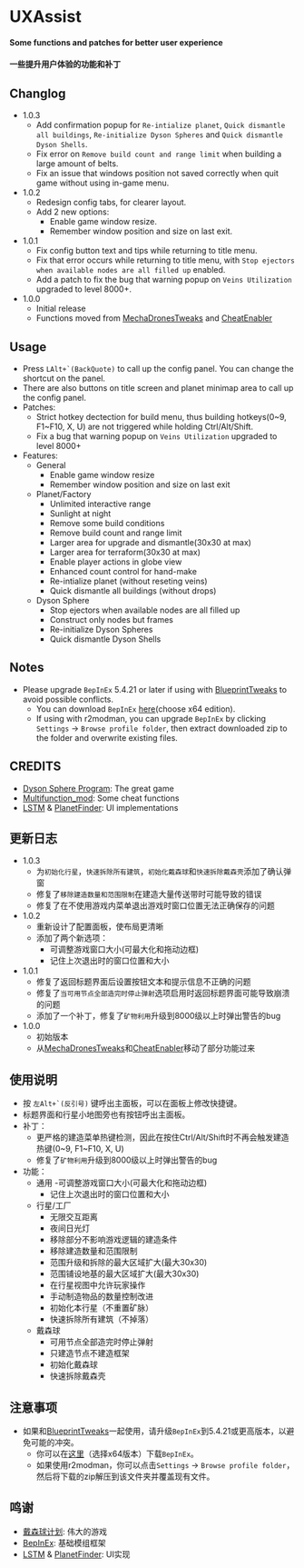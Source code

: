 # UXAssist

#### Some functions and patches for better user experience
#### 一些提升用户体验的功能和补丁

## Changlog
* 1.0.3
  + Add confirmation popup for `Re-intialize planet`, `Quick dismantle all buildings`, `Re-initialize Dyson Spheres` and `Quick dismantle Dyson Shells`.
  + Fix error on `Remove build count and range limit` when building a large amount of belts.
  + Fix an issue that windows position not saved correctly when quit game without using in-game menu.
* 1.0.2
  + Redesign config tabs, for clearer layout.
  + Add 2 new options: 
    - Enable game window resize.
    - Remember window position and size on last exit.
* 1.0.1
  + Fix config button text and tips while returning to title menu.
  + Fix that error occurs while returning to title menu, with `Stop ejectors when available nodes are all filled up` enabled.
  + Add a patch to fix the bug that warning popup on `Veins Utilization` upgraded to level 8000+.
* 1.0.0
  + Initial release
  + Functions moved from [MechaDronesTweaks](https://dsp.thunderstore.io/package/soarqin/MechaDronesTweaks/) and [CheatEnabler](https://dsp.thunderstore.io/package/soarqin/CheatEnabler/)

## Usage

* Press `` LAlt+`(BackQuote) `` to call up the config panel. You can change the shortcut on the panel.
* There are also buttons on title screen and planet minimap area to call up the config panel.
* Patches:
  + Strict hotkey dectection for build menu, thus building hotkeys(0~9, F1~F10, X, U) are not triggered while holding Ctrl/Alt/Shift.
  + Fix a bug that warning popup on `Veins Utilization` upgraded to level 8000+
* Features:
  + General 
    - Enable game window resize
    - Remember window position and size on last exit
  + Planet/Factory
    - Unlimited interactive range
    - Sunlight at night
    - Remove some build conditions
    - Remove build count and range limit
    - Larger area for upgrade and dismantle(30x30 at max)
    - Larger area for terraform(30x30 at max)
    - Enable player actions in globe view
    - Enhanced count control for hand-make
    - Re-intialize planet (without reseting veins)
    - Quick dismantle all buildings (without drops)
  + Dyson Sphere
    - Stop ejectors when available nodes are all filled up
    - Construct only nodes but frames
    - Re-initialize Dyson Spheres
    - Quick dismantle Dyson Shells

## Notes
* Please upgrade `BepInEx` 5.4.21 or later if using with [BlueprintTweaks](https://dsp.thunderstore.io/package/kremnev8/BlueprintTweaks/) to avoid possible conflicts.
  + You can download `BepInEx` [here](https://github.com/bepinex/bepinex/releases/latest)(choose x64 edition).
  + If using with r2modman, you can upgrade `BepInEx` by clicking `Settings` -> `Browse profile folder`, then extract downloaded zip to the folder and overwrite existing files.

## CREDITS
* [Dyson Sphere Program](https://store.steampowered.com/app/1366540): The great game
* [Multifunction_mod](https://github.com/blacksnipebiu/Multifunction_mod): Some cheat functions
* [LSTM](https://github.com/hetima/DSP_LSTM) & [PlanetFinder](https://github.com/hetima/DSP_PlanetFinder): UI implementations

## 更新日志
* 1.0.3
  + 为`初始化行星`，`快速拆除所有建筑`，`初始化戴森球`和`快速拆除戴森壳`添加了确认弹窗
  + 修复了`移除建造数量和范围限制`在建造大量传送带时可能导致的错误
  + 修复了在不使用游戏内菜单退出游戏时窗口位置无法正确保存的问题
* 1.0.2
  + 重新设计了配置面板，使布局更清晰
  + 添加了两个新选项：
    - 可调整游戏窗口大小(可最大化和拖动边框)
    - 记住上次退出时的窗口位置和大小
* 1.0.1
  + 修复了返回标题界面后设置按钮文本和提示信息不正确的问题
  + 修复了`当可用节点全部造完时停止弹射`选项启用时返回标题界面可能导致崩溃的问题
  + 添加了一个补丁，修复了`矿物利用`升级到8000级以上时弹出警告的bug
* 1.0.0
  + 初始版本
  + 从[MechaDronesTweaks](https://dsp.thunderstore.io/package/soarqin/MechaDronesTweaks/)和[CheatEnabler](https://dsp.thunderstore.io/package/soarqin/CheatEnabler/)移动了部分功能过来

## 使用说明

* 按 `` 左Alt+`(反引号) `` 键呼出主面板，可以在面板上修改快捷键。
* 标题界面和行星小地图旁也有按钮呼出主面板。
* 补丁：
  + 更严格的建造菜单热键检测，因此在按住Ctrl/Alt/Shift时不再会触发建造热键(0~9, F1~F10, X, U)
  + 修复了`矿物利用`升级到8000级以上时弹出警告的bug
* 功能：
  + 通用
    -可调整游戏窗口大小(可最大化和拖动边框)
    - 记住上次退出时的窗口位置和大小
  + 行星/工厂
    - 无限交互距离
    - 夜间日光灯
    - 移除部分不影响游戏逻辑的建造条件
    - 移除建造数量和范围限制
    - 范围升级和拆除的最大区域扩大(最大30x30)
    - 范围铺设地基的最大区域扩大(最大30x30)
    - 在行星视图中允许玩家操作
    - 手动制造物品的数量控制改进
    - 初始化本行星（不重置矿脉）
    - 快速拆除所有建筑（不掉落）
  + 戴森球
    - 可用节点全部造完时停止弹射
    - 只建造节点不建造框架
    - 初始化戴森球
    - 快速拆除戴森壳

## 注意事项
* 如果和[BlueprintTweaks](https://dsp.thunderstore.io/package/kremnev8/BlueprintTweaks/)一起使用，请升级`BepInEx`到5.4.21或更高版本，以避免可能的冲突。
  + 你可以在[这里](https://github.com/bepinex/bepinex/releases/latest)（选择x64版本）下载`BepInEx`。
  + 如果使用r2modman，你可以点击`Settings` -> `Browse profile folder`，然后将下载的zip解压到该文件夹并覆盖现有文件。

## 鸣谢
* [戴森球计划](https://store.steampowered.com/app/1366540): 伟大的游戏
* [BepInEx](https://bepinex.dev/): 基础模组框架
* [LSTM](https://github.com/hetima/DSP_LSTM) & [PlanetFinder](https://github.com/hetima/DSP_PlanetFinder): UI实现
